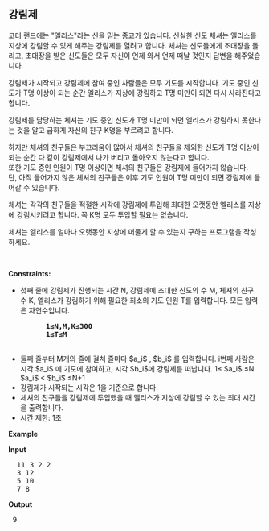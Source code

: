 강림제
---
코더 랜드에는 "엘리스"라는 신을 믿는 종교가 있습니다. 신실한 신도 체셔는 엘리스를 지상에
강림할 수 있게 해주는 강림제를 열려고 합니다. 체셔는 신도들에게 초대장을 돌리고, 초대장을 받은 신도들은 모두 자신이 언제 와서 언제 떠날 것인지 답변을 해주었습니다.

강림제가 시작되고 강림제에 참여 중인 사람들은 모두 기도를 시작합니다. 기도 중인 신도가 T명 이상이 되는 순간 엘리스가 지상에 강림하고 T명 미만이 되면 다시 사라진다고 합니다. 
  
강림제를 담당하는 체셔는 기도 중인 신도가 T명 미만이 되면 엘리스가 강림하지 못한다는 것을 알고 급하게 자신의 친구 K명을 부르려고 합니다.

하지만 체셔의 친구들은 부끄러움이 많아서 체셔의 친구들을 제외한 신도가 T명 이상이 되는 순간 다 같이 강림제에서 나가 버리고 돌아오지 않는다고 합니다.  
또한 기도 중인 인원이 T명 이상이면 체셔의 친구들은 강림제에 들어가지 않습니다.  
단, 아직 들어가지 않은 체셔의 친구들은 이후 기도 인원이 T명 미만이 되면 강림제에 들어갈 수 있습니다.  
  
체셔는 각각의 친구들을 적절한 시각에 강림제에 투입해 최대한 오랫동안 엘리스를 지상에 강림시키려고 합니다. 꼭 K명 모두 투입할 필요는 없습니다.
  
체셔는 엘리스를 얼마나 오랫동안 지상에 머물게 할 수 있는지 구하는 프로그램을 작성하세요.

<p>&nbsp;</p>
<p><strong>Constraints:</strong></p>
<ul>
  <li>
    첫째 줄에 강림제가 진행되는 시간 N, 강림제에 초대한 신도의 수 M, 체셔의 친구 수 K, 엘리스가 강림하기 위해 필요한 최소의 기도 인원 T를 입력합니다. 모든 입력은 자연수입니다.
    <pre>
      <strong>1≤N,M,K≤300</strong>
      <strong>1≤T≤M</strong>
    </pre>
  </li>
  <li>
    <ti>둘째 줄부터 M개의 줄에 걸쳐 줄마다 $a_i$ , $b_i$ 를 입력합니다. i번째 사람은 시각 $a_i$ 에 기도에 참여하고, 시각 $b_i$에 강림제를 떠납니다.</ti>
    <ti> 1≤ $a_i$ ≤N </ti> 
    <ti> $a_i$ < $b_i$ ≤N+1 </ti>  
  </li>
  <li>강림제가 시작되는 시각은 1을 기준으로 합니다.</li>
  <li>체셔의 친구들을 강림제에 투입했을 때 엘리스가 지상에 강림할 수 있는 최대 시간을 출력합니다.</li>
	<li>시간 제한: 1초 </li>
</ul>

<p><strong class="example">Example</strong></p>
  
<p><strong>Input</strong></p>
<pre>
  11 3 2 2
  3 12
  5 10
  7 8
</pre>
  
<p><strong>Output</strong></p>
<pre>
 9
</pre>

